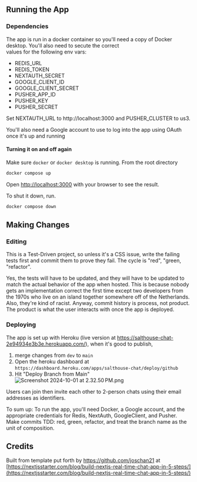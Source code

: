 
## Running the App

### Dependencies
The app is run in a docker container so you'll need a copy of Docker desktop. You'll also need to secute the correct \
values for the following env vars:
- REDIS_URL
- REDIS_TOKEN
- NEXTAUTH_SECRET
- GOOGLE_CLIENT_ID
- GOOGLE_CLIENT_SECRET
- PUSHER_APP_ID
- PUSHER_KEY
- PUSHER_SECRET

Set NEXTAUTH_URL to http://localhost:3000 and PUSHER_CLUSTER to us3.

You'll also need a Google account to use to log into the app using OAuth once it's up and running 

#### Turning it on and off again

Make sure `docker` or `docker desktop` is running.
From the root directory
```bash
docker compose up  
```
Open [http://localhost:3000](http://localhost:3000) with your browser to see the result.

To shut it down, run.
```bash
docker compose down
```

## Making Changes

### Editing
This is a Test-Driven project, so unless it's a CSS issue, write the failing tests first and commit them to prove they fail. The cycle is "red",
"green, "refactor".

Yes, the tests will have to be updated, and they will have to be updated to match the actual behavior of the app when hosted.
This is because nobody gets an implementation correct the first time except two developers from the 1970s who live on an island
together somewhere off of the Netherlands. Also, they're kind of racist. Anyway, commit history is process, not product. 
The product is what the user interacts with once the app is deployed.

### Deploying
The app is set up with Heroku (live version at https://salthouse-chat-2e94934e3b3e.herokuapp.com/), 
when it's good to publish,
1. merge changes from `dev` to `main`
2. Open the heroku dashboard at `https://dashboard.heroku.com/apps/salthouse-chat/deploy/github`
3. Hit "Deploy Branch from Main"
![Screenshot 2024-10-01 at 2.32.50 PM.png](README%20assets/Screenshot%202024-10-01%20at%202.32.50%E2%80%AFPM.png)

Users can join then invite each other to 2-person chats using their email addresses as identifiers. 

To sum up: To run the app, you'll need Docker, a Google account,  and the appropriate credentials for Redis, NextAuth, GoogleClient, and Pusher.
Make commits TDD: red, green, refactor, and treat the branch name as the unit of composition. 

## Credits
Built from template put forth by https://github.com/joschan21 at [https://nextjsstarter.com/blog/build-nextjs-real-time-chat-app-in-5-steps/](https://nextjsstarter.com/blog/build-nextjs-real-time-chat-app-in-5-steps/)
